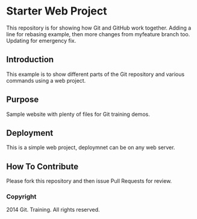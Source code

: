 # Starter Web Project

This repository is for showing how Git and GitHub work together. Adding a line for rebasing example, then more changes from myfeature branch too. Updating for emergency fix.

## Introduction

This example is to show different parts of the Git repository and various commands using a web project.

## Purpose

Sample website with plenty of files for Git training demos.

## Deployment

This is a simple web project, deploymnet can be on any web server.

## How To Contribute

Please fork this repository and then issue Pull Requests for review.

### Copyright

2014 Git. Training. All rights reserved.